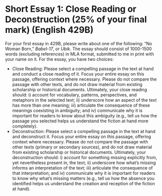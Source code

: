 # Short Essay 1: Close Reading or Deconstruction (25% of your final mark) (English 429B) 

For your first essay in 429B, please write about one of the following: “No Woman Born,” *Babel-17*, or *Ubik*. The essay should consist of 1000-1500 words (excluding references) in MLA format, submitted to me in print with your name on it. For the essay, you have two choices: 
  * Close Reading: Please select a compelling passage in the text at hand and conduct a close reading of it. Focus your entire essay on this passage, offering context where necessary. Please do not compare the passage with other texts, and do not draw material from existing scholarship or historical documents. Ultimately, your close reading should: i) account for vocabulary, patterns, perspectives, and metaphors in the selected text; ii) underscore how an aspect of the text has more than one meaning; iii) articulate the consequence of these meanings coexisting in ambiguity; and iv) communicate why it is important for readers to know about this ambiguity (e.g., tell us how the passage you selected helps us understand the fiction at hand more completely). 
  * Deconstruction: Please select a compelling passage in the text at hand and deconstruct it. Focus your entire essay on this passage, offering context where necessary. Please do not compare the passage with other texts (primary or secondary sources), and do not draw material from existing scholarship or historical documents. Ultimately, your deconstruction should: i) account for something missing explicitly from, yet nevertheless present in, the text; ii) underscore how what’s missing informs an interpretation of the text; iii) articulate the consequence of that interpretation; and iv) communicate why it is important for readers to know why what’s missing matters (e.g., tell us how the absence you identified helps us understand the creation and reception of the fiction at hand). 
